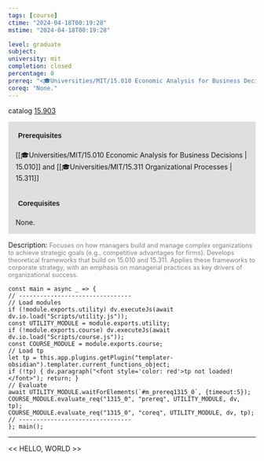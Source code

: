 ```yaml
---
tags: [course]
ctime: "2024-04-18T00:19:28"
mstime: "2024-04-18T00:19:28"

level: graduate
subject: 
university: mit
completion: closed
percentage: 0
prereq: "<🎓Universities/MIT/15.010 Economic Analysis for Business Decisions> and <🎓Universities/MIT/15.311 Organizational Processes>"
coreq: "None."
---
```


catalog [15.903](http://student.mit.edu/catalog/m15c.html#15.903)

<span style="display: block; padding: 15px; background-color: rgb(100, 100, 100, 0.2);"><font id="m_prereq1315_0" style="display: block; font-family: Arial, sans-serif; font-weight: bold; padding: 5px">Prerequisites</font><br><span id="prereq1315_0">[[🎓Universities/MIT/15.010 Economic Analysis for Business Decisions | 15.010]] and [[🎓Universities/MIT/15.311 Organizational Processes | 15.311]]</span></span>
<span style="display: block; padding: 15px; background-color: rgb(100, 100, 100, 0.2);"><font id="m_coreq1315_0" style="display: block; font-family: Arial, sans-serif; font-weight: bold; padding: 5px">Corequisites</font><br><span id="coreq1315_0">None.</span></span>

<font style="">Description:</font>
<font style="color: grey; font-size: 0.8rem;">Focuses on how managers build and manage complex organizations to achieve strategic goals (e.g., competitive advantages for firms). Develops theoretical frameworks that build on 15.010 and 15.311. Applies these frameworks to corporate strategy, with an emphasis on managerial practices as key drivers of organizational success.</font>

```dataviewjs
const main = async _ => {
// --------------------------------
// Load modules
if (!module.exports.utility) dv.executeJs(await dv.io.load("Scripts/utility.js"));
const UTILITY_MODULE = module.exports.utility;
if (!module.exports.course) dv.executeJs(await dv.io.load("Scripts/course.js"));
const COURSE_MODULE = module.exports.course;
// Load tp
let tp = this.app.plugins.getPlugin("templater-obsidian").templater.current_functions_object;
if (!tp) { dv.paragraph("<font style='color: red'>tp not loaded!</font>"); return; }
// Evaluate
await UTILITY_MODULE.waitForElements(`#m_prereq1315_0`, {timeout:5});
COURSE_MODULE.evaluate_req("1315_0", "prereq", UTILITY_MODULE, dv, tp);
COURSE_MODULE.evaluate_req("1315_0", "coreq", UTILITY_MODULE, dv, tp);
// --------------------------------
}; main();
```

---

<< HELLO, WORLD >>

